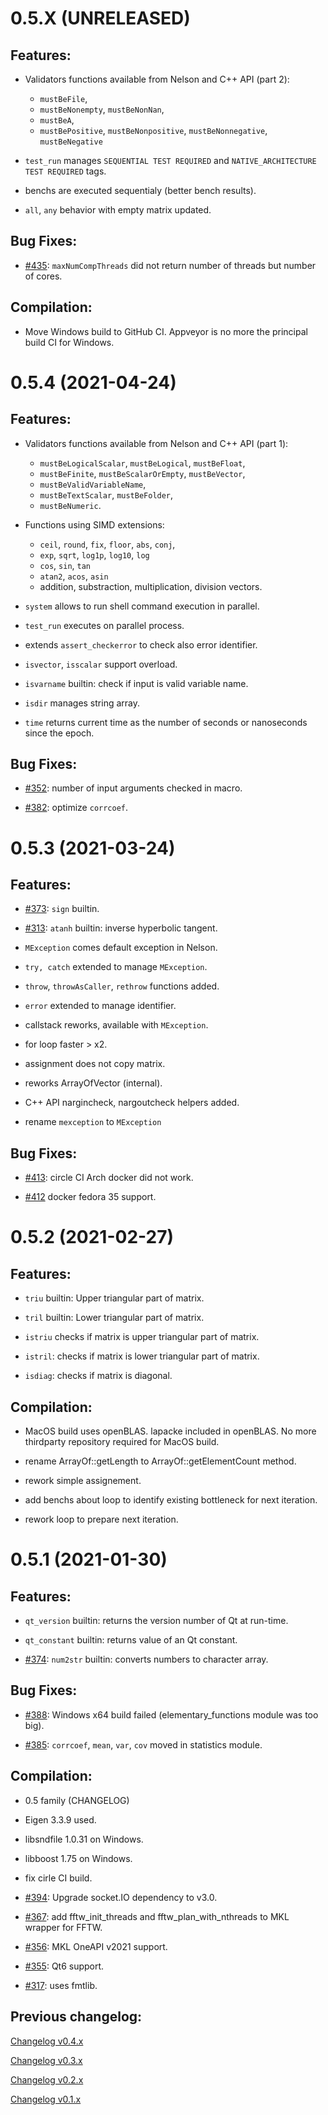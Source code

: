 # 0.5.X (UNRELEASED)

## Features:

- Validators functions available from Nelson and C++ API (part 2):

  - `mustBeFile`,
  - `mustBeNonempty`, `mustBeNonNan`,
  - `mustBeA`,
  - `mustBePositive`, `mustBeNonpositive`, `mustBeNonnegative`, `mustBeNegative`

- `test_run` manages `SEQUENTIAL TEST REQUIRED` and `NATIVE_ARCHITECTURE TEST REQUIRED` tags.

- benchs are executed sequentialy (better bench results).

- `all`, `any` behavior with empty matrix updated.

## Bug Fixes:

- [#435](http://github.com/Nelson-numerical-software/nelson/issues/435): `maxNumCompThreads` did not return number of threads but number of cores.

## Compilation:

- Move Windows build to GitHub CI. Appveyor is no more the principal build CI for Windows.

# 0.5.4 (2021-04-24)

## Features:

- Validators functions available from Nelson and C++ API (part 1):

  - `mustBeLogicalScalar`, `mustBeLogical`, `mustBeFloat`,
  - `mustBeFinite`, `mustBeScalarOrEmpty`, `mustBeVector`,
  - `mustBeValidVariableName`,
  - `mustBeTextScalar`, `mustBeFolder`,
  - `mustBeNumeric`.

- Functions using SIMD extensions:

  - `ceil`, `round`, `fix`, `floor`, `abs`, `conj`,
  - `exp`, `sqrt`, `log1p`, `log10`, `log`
  - `cos`, `sin`, `tan`
  - `atan2`, `acos`, `asin`
  - addition, substraction, multiplication, division vectors.

- `system` allows to run shell command execution in parallel.

- `test_run` executes on parallel process.

- extends `assert_checkerror` to check also error identifier.

- `isvector`, `isscalar` support overload.

- `isvarname` builtin: check if input is valid variable name.

- `isdir` manages string array.

- `time` returns current time as the number of seconds or nanoseconds since the epoch.

## Bug Fixes:

- [#352](http://github.com/Nelson-numerical-software/nelson/issues/352): number of input arguments checked in macro.

- [#382](http://github.com/Nelson-numerical-software/nelson/issues/382): optimize `corrcoef`.

# 0.5.3 (2021-03-24)

## Features:

- [#373](http://github.com/Nelson-numerical-software/nelson/issues/373): `sign` builtin.

- [#313](http://github.com/Nelson-numerical-software/nelson/issues/313): `atanh` builtin: inverse hyperbolic tangent.

- `MException` comes default exception in Nelson.

- `try, catch` extended to manage `MException`.

- `throw`, `throwAsCaller`, `rethrow` functions added.

- `error` extended to manage identifier.

- callstack reworks, available with `MException`.

- for loop faster > x2.

- assignment does not copy matrix.

- reworks ArrayOfVector (internal).

- C++ API nargincheck, nargoutcheck helpers added.

- rename `mexception` to `MException`

## Bug Fixes:

- [#413](http://github.com/Nelson-numerical-software/nelson/issues/413): circle CI Arch docker did not work.

- [#412](http://github.com/Nelson-numerical-software/nelson/issues/412) docker fedora 35 support.

# 0.5.2 (2021-02-27)

## Features:

- `triu` builtin: Upper triangular part of matrix.

- `tril` builtin: Lower triangular part of matrix.

- `istriu` checks if matrix is upper triangular part of matrix.

- `istril`: checks if matrix is lower triangular part of matrix.

- `isdiag`: checks if matrix is diagonal.

## Compilation:

- MacOS build uses openBLAS. lapacke included in openBLAS. No more thirdparty repository required for MacOS build.

- rename ArrayOf::getLength to ArrayOf::getElementCount method.

- rework simple assignement.

- add benchs about loop to identify existing bottleneck for next iteration.

- rework loop to prepare next iteration.

# 0.5.1 (2021-01-30)

## Features:

- `qt_version` builtin: returns the version number of Qt at run-time.

- `qt_constant` builtin: returns value of an Qt constant.

- [#374](http://github.com/Nelson-numerical-software/nelson/issues/374): `num2str` builtin: converts numbers to character array.

## Bug Fixes:

- [#388](http://github.com/Nelson-numerical-software/nelson/issues/388): Windows x64 build failed (elementary_functions module was too big).

- [#385](http://github.com/Nelson-numerical-software/nelson/issues/385): `corrcoef`, `mean`, `var`, `cov` moved in statistics module.

## Compilation:

- 0.5 family (CHANGELOG)

- Eigen 3.3.9 used.

- libsndfile 1.0.31 on Windows.

- libboost 1.75 on Windows.

- fix cirle CI build.

- [#394](http://github.com/Nelson-numerical-software/nelson/issues/394): Upgrade socket.IO dependency to v3.0.

- [#367](http://github.com/Nelson-numerical-software/nelson/issues/367): add fftw_init_threads and fftw_plan_with_nthreads to MKL wrapper for FFTW.

- [#356](http://github.com/Nelson-numerical-software/nelson/issues/356): MKL OneAPI v2021 support.

- [#355](http://github.com/Nelson-numerical-software/nelson/issues/355): Qt6 support.

- [#317](http://github.com/Nelson-numerical-software/nelson/issues/317): uses fmtlib.

## Previous changelog:

[Changelog v0.4.x](CHANGELOG-0.4.x.md)

[Changelog v0.3.x](CHANGELOG-0.3.x.md)

[Changelog v0.2.x](CHANGELOG-0.2.x.md)

[Changelog v0.1.x](CHANGELOG-0.1.x.md)
